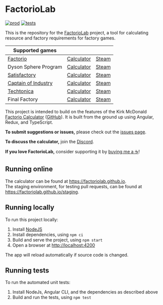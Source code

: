 # FactorioLab

[![prod](https://github.com/factoriolab/factoriolab/actions/workflows/prod.yml/badge.svg)](https://github.com/factoriolab/factoriolab/actions/workflows/prod.yml) [![tests](https://github.com/factoriolab/factoriolab/actions/workflows/tests.yml/badge.svg)](https://github.com/factoriolab/factoriolab/actions/workflows/tests.yml)

This is the repository for the [FactorioLab](https://factoriolab.github.io) project, a tool for calculating resource and factory requirements for factory games.

| Supported games                                             |                                                           |                                                                           |
| ----------------------------------------------------------- | --------------------------------------------------------- | ------------------------------------------------------------------------- |
| [Factorio](https://factorio.com)                            | [Calculator](https://factoriolab.github.io/factorio)      | [Steam](https://store.steampowered.com/app/427520/Factorio/)              |
| Dyson Sphere Program                                        | [Calculator](https://factoriolab.github.io/dsp)           | [Steam](https://store.steampowered.com/app/1366540/Dyson_Sphere_Program/) |
| [Satisfactory](https://www.satisfactorygame.com/)           | [Calculator](https://factoriolab.github.io/satisfactory)  | [Steam](https://store.steampowered.com/app/526870/Satisfactory/)          |
| [Captain of Industry](https://www.captain-of-industry.com/) | [Calculator](https://factoriolab.github.io/coi)           | [Steam](https://store.steampowered.com/app/1594320/Captain_of_Industry/)  |
| [Techtonica](https://techtonicagame.com/)                   | [Calculator](https://factoriolab.github.io/techtonica)    | [Steam](https://store.steampowered.com/app/1457320/Techtonica/)           |
| Final Factory                                               | [Calculator](https://factoriolab.github.io/final-factory) | [Steam](https://store.steampowered.com/app/1383150/Final_Factory/)        |

This project is intended to build on the features of the Kirk McDonald [Factorio Calculator](https://kirkmcdonald.github.io) ([GitHub](https://github.com/KirkMcDonald/kirkmcdonald.github.io)). It is built from the ground up using Angular, Redux, and TypeScript.

**To submit suggestions or issues,** please check out the [issues page](https://github.com/factoriolab/factoriolab/issues).

**To discuss the calculator,** join the [Discord](https://discord.gg/N4FKV687x2).

**If you love FactorioLab,** consider supporting it by [buying me a ☕](https://ko-fi.com/dcbroad3)!

## Running online

The calculator can be found at <https://factoriolab.github.io>.  
The staging environment, for testing pull requests, can be found at <https://factoriolab.github.io/staging>.

## Running locally

To run this project locally:

1. Install [NodeJS](https://nodejs.org/en/)
1. Install dependencies, using `npm ci`
1. Build and serve the project, using `npm start`
1. Open a browser at <http://localhost:4200>

The app will reload automatically if source code is changed.

## Running tests

To run the automated unit tests:

1. Install NodeJs, Angular CLI, and the dependencies as described above
2. Build and run the tests, using `npm test`
